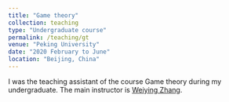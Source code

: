 ```yaml
---
title: "Game theory"
collection: teaching
type: "Undergraduate course"
permalink: /teaching/gt
venue: "Peking University"
date: "2020 February to June"
location: "Beijing, China"
---
```


I was the teaching assistant of the course Game theory during my undergraduate. The main instructor is [Weiying Zhang](https://en.nsd.pku.edu.cn/faculty/fulltime/z/239572.htm).

